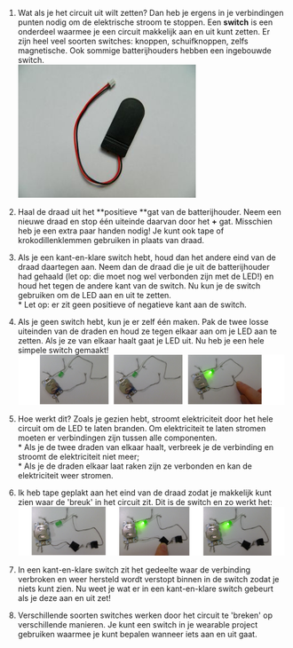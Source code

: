 1. Wat als je het circuit uit wilt zetten? Dan heb je ergens in je verbindingen punten nodig om de elektrische stroom te stoppen. Een **switch** is een onderdeel waarmee je een circuit makkelijk aan en uit kunt zetten. Er zijn heel veel soorten switches: knoppen, schuifknoppen, zelfs magnetische. Ook sommige batterijhouders hebben een ingebouwde switch.  
   ![](assets/DSCN1112.JPG)

2. Haal de draad uit het **positieve **gat van de batterijhouder. Neem een nieuwe draad en stop één uiteinde daarvan door het **+** gat. Misschien heb je een extra paar handen nodig! Je kunt ook tape of krokodillenklemmen gebruiken in plaats van draad.

3. Als je een kant-en-klare switch hebt, houd dan het andere eind van de draad daartegen aan. Neem dan de draad die je uit de batterijhouder had gehaald \(let op: die moet nog wel verbonden zijn met de LED!\) en houd het tegen de andere kant van de switch. Nu kun je de switch gebruiken om de LED aan en uit te zetten.  
   \* Let op: er zit geen positieve of negatieve kant aan de switch.

4. Als je geen switch hebt, kun je er zelf één maken. Pak de twee losse uiteinden van de draden en houd ze tegen elkaar aan om je LED aan te zetten. Als je ze van elkaar haalt gaat je LED uit. Nu heb je een hele simpele switch gemaakt!  
   ![](assets/switch_diy_thread_abc_120_650.png)

5. Hoe werkt dit? Zoals je gezien hebt, stroomt elektriciteit door het hele circuit om de LED te laten branden. Om elektriciteit te laten stromen moeten er verbindingen zijn tussen alle componenten.  
   \* Als je de twee draden van elkaar haalt, verbreek je de verbinding en stroomt de elektriciteit niet meer;  
   \* Als je de draden elkaar laat raken zijn ze verbonden en kan de elektriciteit weer stromen.

6. Ik heb tape geplakt aan het eind van de draad zodat je makkelijk kunt zien waar de 'breuk' in het circuit zit. Dit is de switch en zo werkt het:  
   ![](assets/switch_diy_tape_abc_120_650.png)

7. In een kant-en-klare switch zit het gedeelte waar de verbinding verbroken en weer hersteld wordt verstopt binnen in de switch zodat je niets kunt zien. Nu weet je wat er in een kant-en-klare switch gebeurt als je deze aan en uit zet!

8. Verschillende soorten switches werken door het circuit te 'breken' op verschillende manieren. Je kunt een switch in je wearable project gebruiken waarmee je kunt bepalen wanneer iets aan en uit gaat.



